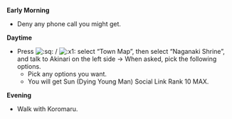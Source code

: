**Early Morning**

- Deny any phone call you might get.

**Daytime**

- Press ![:sq:](https://www.powerpyx.com/wp-includes/images/smilies/square.png) / ![:x1:](https://www.powerpyx.com/wp-includes/images/smilies/x1.png) select “Town Map”, then select “Naganaki Shrine”, and talk to Akinari on the left side -> When asked, pick the following options.
  - Pick any options you want.
  - You will get Sun (Dying Young Man) Social Link Rank 10 MAX.

**Evening**

- Walk with Koromaru.

